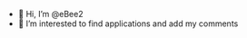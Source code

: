 - 👋 Hi, I’m @eBee2
- 👀 I’m interested to find applications and add my comments


<!---
eBee2/eBee2 is a ✨ special ✨ repository because its `README.md` (this file) appears on your GitHub profile.
You can click the Preview link to take a look at your changes.
--->
